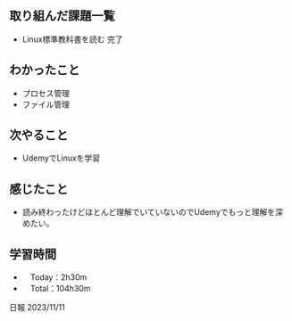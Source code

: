 ## 取り組んだ課題一覧
- Linux標準教科書を読む 完了

## わかったこと
- プロセス管理
- ファイル管理
  
## 次やること
- UdemyでLinuxを学習

## 感じたこと
- 読み終わったけどほとんど理解でいていないのでUdemyでもっと理解を深めたい。

## 学習時間
- 　Today：2h30m
- 　Total：104h30m

日報 2023/11/11

